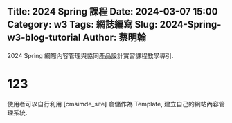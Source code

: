 Title: 2024 Spring 課程
Date: 2024-03-07 15:00
Category: w3
Tags: 網誌編寫
Slug: 2024-Spring-w3-blog-tutorial
Author: 蔡明翰
---

2024 Spring 網際內容管理與協同產品設計實習課程教學導引.

<!-- PELICAN_END_SUMMARY -->

# 123
使用者可以自行利用 [cmsimde_site] 倉儲作為 Template, 建立自己的網站內容管理系統.